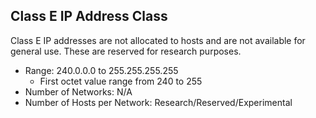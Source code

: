 ## Class E IP Address Class

Class E IP addresses are not allocated to hosts and are not available for general use. These are reserved for research purposes.

- Range: 240.0.0.0 to 255.255.255.255
    - First octet value range from 240 to 255
- Number of Networks: N/A
- Number of Hosts per Network: Research/Reserved/Experimental